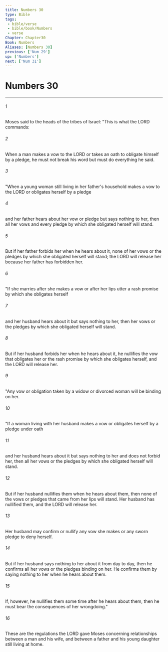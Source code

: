 ```yaml
---
title: Numbers 30
type: Bible
tags:
 - bible/verse
 - bible/book/Numbers
 - verse
Chapter: Chapter30
Book: Numbers
Aliases: [Numbers 30]
previous: ['Num 29']
up: ['Numbers']
next: ['Num 31']
---
```

# Numbers 30

***


###### 1 
Moses said to the heads of the tribes of Israel: "This is what the LORD commands: 

###### 2 
When a man makes a vow to the LORD or takes an oath to obligate himself by a pledge, he must not break his word but must do everything he said. 

###### 3 
"When a young woman still living in her father's household makes a vow to the LORD or obligates herself by a pledge 

###### 4 
and her father hears about her vow or pledge but says nothing to her, then all her vows and every pledge by which she obligated herself will stand. 

###### 5 
But if her father forbids her when he hears about it, none of her vows or the pledges by which she obligated herself will stand; the LORD will release her because her father has forbidden her. 

###### 6 
"If she marries after she makes a vow or after her lips utter a rash promise by which she obligates herself 

###### 7 
and her husband hears about it but says nothing to her, then her vows or the pledges by which she obligated herself will stand. 

###### 8 
But if her husband forbids her when he hears about it, he nullifies the vow that obligates her or the rash promise by which she obligates herself, and the LORD will release her. 

###### 9 
"Any vow or obligation taken by a widow or divorced woman will be binding on her. 

###### 10 
"If a woman living with her husband makes a vow or obligates herself by a pledge under oath 

###### 11 
and her husband hears about it but says nothing to her and does not forbid her, then all her vows or the pledges by which she obligated herself will stand. 

###### 12 
But if her husband nullifies them when he hears about them, then none of the vows or pledges that came from her lips will stand. Her husband has nullified them, and the LORD will release her. 

###### 13 
Her husband may confirm or nullify any vow she makes or any sworn pledge to deny herself. 

###### 14 
But if her husband says nothing to her about it from day to day, then he confirms all her vows or the pledges binding on her. He confirms them by saying nothing to her when he hears about them. 

###### 15 
If, however, he nullifies them some time after he hears about them, then he must bear the consequences of her wrongdoing." 

###### 16 
These are the regulations the LORD gave Moses concerning relationships between a man and his wife, and between a father and his young daughter still living at home. 
